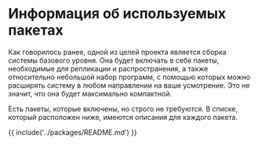 # Информация об используемых пакетах

Как говорилось ранее, одной из целей проекта является сборка системы базового уровня. Она будет включать в себя пакеты, необходимые для репликации и распространения, а также относительно небольшой набор программ, с помощью которых можно расширять систему в любом направлении на ваше усмотрение. Это не значит, что она будет максимально компактной.

Есть пакеты, которые включены, но строго не требуются. В списке, который расположен ниже, имеются описания для каждого пакета.

{{ include('../packages/README.md') }}
